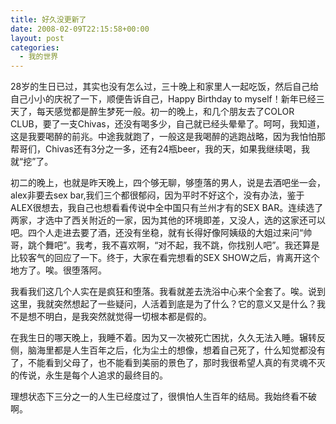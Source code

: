 ```yaml
---
title: 好久没更新了
date: 2008-02-09T22:15:58+00:00
layout: post
categories:
  - 我的世界
---
```


28岁的生日已过，其实也没有怎么过，三十晚上和家里人一起吃饭，然后自己给自己小小的庆祝了一下，顺便告诉自己，Happy Birthday to myself！新年已经三天了，每天感觉都是醉生梦死一般。初一的晚上，和几个朋友去了COLOR CLUB，要了一支Chivas，还没有喝多少，自己就已经头晕晕了。呵呵，我知道，这是我要喝醉的前兆。中途我就跑了，一般这是我喝醉的逃跑战略，因为我怕怕那帮哥们，Chivas还有3分之一多，还有24瓶beer，我的天，如果我继续喝，我就“挖”了。

初二的晚上，也就是昨天晚上，四个够无聊，够堕落的男人，说是去酒吧坐一会，alex非要去sex bar,我们三个都很郁闷，因为平时不好这个，没有办法，鉴于ALEX很想去，我自己也想看看传说中全中国只有兰州才有的SEX BAR。连续选了两家，才选中了西关附近的一家，因为其他的环境即差，又没人，选的这家还可以吧。四个人走进去要了酒，还没有坐稳，就有长得好像阿姨级的大姐过来问“帅哥，跳个舞吧”。我考，我不喜欢啊，“对不起，我不跳，你找别人吧”。我还算是比较客气的回应了一下。终于，大家在看完想看的SEX SHOW之后，肯离开这个地方了。唉。很堕落阿。

我看我们这几个人实在是疯狂和堕落。我看就差去洗浴中心来个全套了。唉。说到这里，我就突然想起了一些疑问，人活着到底是为了什么？它的意义又是什么？我不是想不明白，是我突然就觉得一切根本都是假的。
<!--more-->
在我生日的哪天晚上，我睡不着。因为又一次被死亡困扰，久久无法入睡。辗转反侧，脑海里都是人生百年之后，化为尘土的想像，想着自己死了，什么知觉都没有了，不能看到父母了，也不能看到美丽的景色了，那时我很希望人真的有灵魂不灭的传说，永生是每个人追求的最终目的。

理想状态下三分之一的人生已经度过了，很惧怕人生百年的结局。我始终看不破啊。
